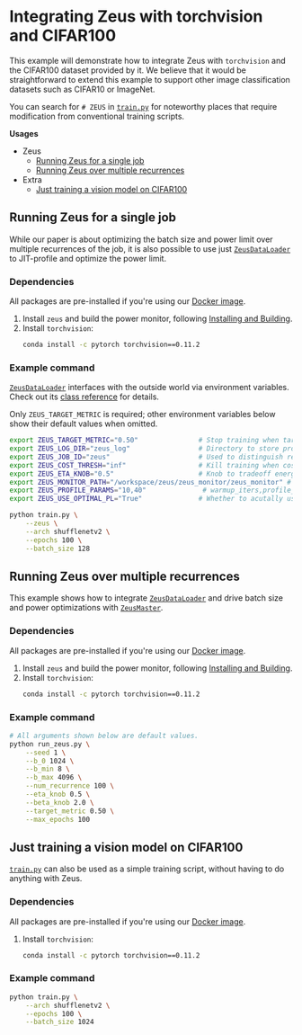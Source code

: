 # Integrating Zeus with torchvision and CIFAR100

This example will demonstrate how to integrate Zeus with `torchvision` and the CIFAR100 dataset provided by it.
We believe that it would be straightforward to extend this example to support other image classification datasets such as CIFAR10 or ImageNet.

You can search for `# ZEUS` in [`train.py`](train.py) for noteworthy places that require modification from conventional training scripts.


**Usages**

- Zeus
    - [Running Zeus for a single job](#running-zeus-for-a-single-job)
    - [Running Zeus over multiple recurrences](#running-zeus-over-multiple-recurrences)
- Extra
    - [Just training a vision model on CIFAR100](#just-training-a-vision-model-on-cifar100)


## Running Zeus for a single job

While our paper is about optimizing the batch size and power limit over multiple recurrences of the job, it is also possible to use just [`ZeusDataLoader`](https://ml.energy/zeus/reference/run/dataloader/#zeus.run.dataloader.ZeusDataLoader) to JIT-profile and optimize the power limit.

### Dependencies

All packages are pre-installed if you're using our [Docker image](https://ml.energy/zeus/getting_started/environment/).

1. Install `zeus` and build the power monitor, following [Installing and Building](https://ml.energy/zeus/getting_started/installing_and_building/).
1. Install `torchvision`:
    ```sh
    conda install -c pytorch torchvision==0.11.2
    ```

### Example command

[`ZeusDataLoader`](https://ml.energy/zeus/reference/run/dataloader/#zeus.run.dataloader.ZeusDataLoader) interfaces with the outside world via environment variables.
Check out its [class reference](https://ml.energy/zeus/reference/run/dataloader/#zeus.run.dataloader.ZeusDataLoader) for details.

Only `ZEUS_TARGET_METRIC` is required; other environment variables below show their default values when omitted.

```bash
export ZEUS_TARGET_METRIC="0.50"               # Stop training when target val metric is reached
export ZEUS_LOG_DIR="zeus_log"                 # Directory to store profiling logs
export ZEUS_JOB_ID="zeus"                      # Used to distinguish recurrences, so not important
export ZEUS_COST_THRESH="inf"                  # Kill training when cost (Equation 2) exceeds this
export ZEUS_ETA_KNOB="0.5"                     # Knob to tradeoff energy and time (Equation 2)
export ZEUS_MONITOR_PATH="/workspace/zeus/zeus_monitor/zeus_monitor" # Path to power monitor
export ZEUS_PROFILE_PARAMS="10,40"              # warmup_iters,profile_iters for each power limit
export ZEUS_USE_OPTIMAL_PL="True"              # Whether to acutally use the optimal PL found

python train.py \
    --zeus \
    --arch shufflenetv2 \
    --epochs 100 \
    --batch_size 128
```


## Running Zeus over multiple recurrences

This example shows how to integrate [`ZeusDataLoader`](https://ml.energy/zeus/reference/run/dataloader/#zeus.run.dataloader.ZeusDataLoader) and drive batch size and power optimizations with [`ZeusMaster`](https://ml.energy/zeus/reference/run/master/#zeus.run.master.ZeusMaster).

### Dependencies

All packages are pre-installed if you're using our [Docker image](https://ml.energy/zeus/getting_started/environment/).

1. Install `zeus` and build the power monitor, following [Installing and Building](https://ml.energy/zeus/getting_started/installing_and_building/).
1. Install `torchvision`:
    ```sh
    conda install -c pytorch torchvision==0.11.2
    ```

### Example command

```sh
# All arguments shown below are default values.
python run_zeus.py \
    --seed 1 \
    --b_0 1024 \
    --b_min 8 \
    --b_max 4096 \
    --num_recurrence 100 \
    --eta_knob 0.5 \
    --beta_knob 2.0 \
    --target_metric 0.50 \
    --max_epochs 100
```


## Just training a vision model on CIFAR100

[`train.py`](train.py) can also be used as a simple training script, without having to do anything with Zeus.

### Dependencies

All packages are pre-installed if you're using our [Docker image](https://ml.energy/zeus/getting_started/environment/).

1. Install `torchvision`:
    ```sh
    conda install -c pytorch torchvision==0.11.2
    ```

### Example command

```sh
python train.py \
    --arch shufflenetv2 \
    --epochs 100 \
    --batch_size 1024
```

